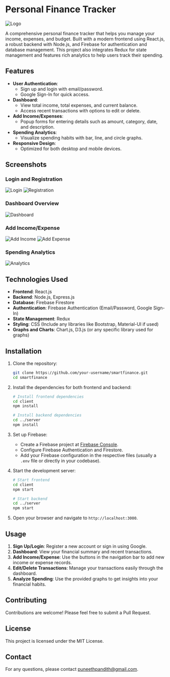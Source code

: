 # Personal Finance Tracker

![Logo](./components/images/logo1/png)

A comprehensive personal finance tracker that helps you manage your income, expenses, and budget. Built with a modern frontend using React.js, a robust backend with Node.js, and Firebase for authentication and database management. This project also integrates Redux for state management and features rich analytics to help users track their spending.

## Features

- **User Authentication**: 
  - Sign up and login with email/password.
  - Google Sign-In for quick access.
- **Dashboard**:
  - View total income, total expenses, and current balance.
  - Access recent transactions with options to edit or delete.
- **Add Income/Expenses**:
  - Popup forms for entering details such as amount, category, date, and description.
- **Spending Analytics**:
  - Visualize spending habits with bar, line, and circle graphs.
- **Responsive Design**: 
  - Optimized for both desktop and mobile devices.

## Screenshots

### Login and Registration
![Login](‪D:\Pictures\AnyDesk\login.png)
![Registration](path/to/registration-screenshot.png)

### Dashboard Overview
![Dashboard](path/to/dashboard-screenshot.png)

### Add Income/Expense
![Add Income](path/to/add-income-screenshot.png)
![Add Expense](path/to/add-expense-screenshot.png)

### Spending Analytics
![Analytics](path/to/analytics-screenshot.png)

## Technologies Used

- **Frontend**: React.js
- **Backend**: Node.js, Express.js
- **Database**: Firebase Firestore
- **Authentication**: Firebase Authentication (Email/Password, Google Sign-In)
- **State Management**: Redux
- **Styling**: CSS (Include any libraries like Bootstrap, Material-UI if used)
- **Graphs and Charts**: Chart.js, D3.js (or any specific library used for graphs)

## Installation

1. Clone the repository:

    ```bash
    git clone https://github.com/your-username/smartfinance.git
    cd smartfinance
    ```

2. Install the dependencies for both frontend and backend:

    ```bash
    # Install frontend dependencies
    cd client
    npm install

    # Install backend dependencies
    cd ../server
    npm install
    ```

3. Set up Firebase:
    - Create a Firebase project at [Firebase Console](https://console.firebase.google.com/).
    - Configure Firebase Authentication and Firestore.
    - Add your Firebase configuration in the respective files (usually a `.env` file or directly in your codebase).

4. Start the development server:

    ```bash
    # Start frontend
    cd client
    npm start

    # Start backend
    cd ../server
    npm start
    ```

5. Open your browser and navigate to `http://localhost:3000`.

## Usage

1. **Sign Up/Login**: Register a new account or sign in using Google.
2. **Dashboard**: View your financial summary and recent transactions.
3. **Add Income/Expense**: Use the buttons in the navigation bar to add new income or expense records.
4. **Edit/Delete Transactions**: Manage your transactions easily through the dashboard.
5. **Analyze Spending**: Use the provided graphs to get insights into your financial habits.

## Contributing

Contributions are welcome! Please feel free to submit a Pull Request.

## License

This project is licensed under the MIT License.

## Contact

For any questions, please contact [puneethpandith@gmail.com](mailto:puneethpandith@gmail.com).

